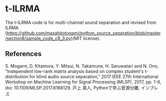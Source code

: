 # t-ILRMA
The t-ILRMA code is for multi-channel sound separation and revised from ILRMA (https://github.com/masahitotogami/python_source_separation/blob/master/section8/sample_code_c8_3.py)(MIT license).

## References
S. Mogami, D. Kitamura, Y. Mitsui, N. Takamune, H. Saruwatari and N. Ono, "Independent low-rank matrix analysis based on complex student's t-distribution for blind audio source separation," 2017 IEEE 27th International Workshop on Machine Learning for Signal Processing (MLSP), 2017, pp. 1-6, doi: 10.1109/MLSP.2017.8168129.
戸上 真人, Pythonで学ぶ音源分離, インプレス
